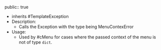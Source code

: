 public:: true

- inherits #TemplateException
- Description:
	- Calls the Exception with the type being MenuContexError
- Usage:
	- Used by #cMenu for cases where the passed context of the menu is not of type `dict`.